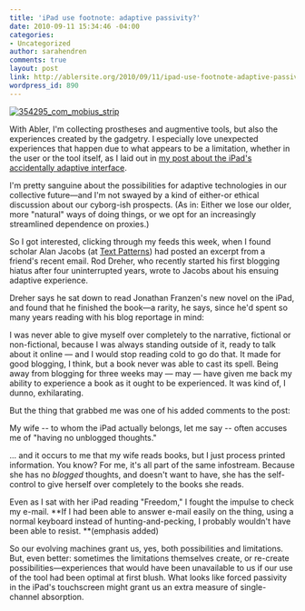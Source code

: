 ```yaml
---
title: 'iPad use footnote: adaptive passivity?'
date: 2010-09-11 15:34:46 -04:00
categories:
- Uncategorized
author: sarahendren
comments: true
layout: post
link: http://ablersite.org/2010/09/11/ipad-use-footnote-adaptive-passivity/
wordpress_id: 890
---
```


[![354295_com_mobius_strip](http://ablersite.files.wordpress.com/2010/09/354295_com_mobius_strip.jpg)](http://ablersite.files.wordpress.com/2010/09/354295_com_mobius_strip.jpg)

With Abler, I'm collecting prostheses and augmentive tools, but also the experiences created by the gadgetry. I especially love unexpected experiences that happen due to what appears to be a limitation, whether in the user or the tool itself, as I laid out in [my post about the iPad's accidentally adaptive interface](../2010/08/bertolt-brecht-adaptive-apps-and-why-the-ipad-isnt-just-for-consuming-content/).

I'm pretty sanguine about the possibilities for adaptive technologies in our collective future—and I'm not swayed by a kind of either-or ethical discussion about our cyborg-ish prospects. (As in: Either we lose our older, more "natural" ways of doing things, or we opt for an increasingly streamlined dependence on proxies.)

So I got interested, clicking through my feeds this week, when I found scholar Alan Jacobs (at [Text Patterns](http://text-patterns.thenewatlantis.com/2010/09/one-readers-report.html#comments)) had posted an excerpt from a friend's recent email. Rod Dreher, who recently started his first blogging hiatus after four uninterrupted years, wrote to Jacobs about his ensuing adaptive experience.

Dreher says he sat down to read Jonathan Franzen's new novel on the iPad, and found that he finished the book—a rarity, he says, since he'd spent so many years reading with his blog reportage in mind:


I was never able to give myself over completely to the narrative, fictional or non-fictional, because I was always standing outside of it, ready to talk about it online — and I would stop reading cold to go do that. It made for good blogging, I think, but a book never was able to cast its spell. Being away from blogging for three weeks may — may — have given me back my ability to experience a book as it ought to be experienced. It was kind of, I dunno, exhilarating.


But the thing that grabbed me was one of his added comments to the post:


My wife -- to whom the iPad actually belongs, let me say -- often accuses me of "having no unblogged thoughts."




... and it occurs to me that my wife reads books, but I just process printed information. You know? For me, it's all part of the same infostream. Because she has no *blogged* thoughts, and doesn't want to have, she has the self-control to give herself over completely to the books she reads.




Even as I sat with her iPad reading "Freedom," I fought the impulse to check my e-mail. **If I had been able to answer e-mail easily on the thing, using a normal keyboard instead of hunting-and-pecking, I probably wouldn't have been able to resist. **(emphasis added)


So our evolving machines grant us, yes, both possibilities and limitations. But, even better: sometimes the limitations themselves create, or re-create possibilities—experiences that would have been unavailable to us if our use of the tool had been optimal at first blush. What looks like forced passivity in the iPad's touchscreen might grant us an extra measure of single-channel absorption.
